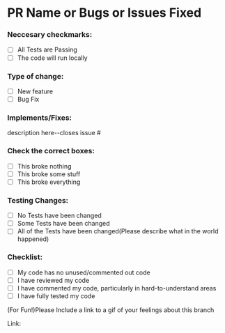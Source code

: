 # PR Name or Bugs or Issues Fixed

### Neccesary checkmarks:
- [ ] All Tests are Passing
- [ ] The code will run locally

### Type of change:
- [ ] New feature
- [ ] Bug Fix

### Implements/Fixes:
 description here--closes issue #

### Check the correct boxes:
- [ ] This broke nothing
- [ ] This broke some stuff
- [ ] This broke everything

### Testing Changes:
- [ ] No Tests have been changed
- [ ] Some Tests have been changed
- [ ] All of the Tests have been changed(Please describe what in the world happened)

### Checklist:
- [ ] My code has no unused/commented out code
- [ ] I have reviewed my code
- [ ] I have commented my code, particularly in hard-to-understand areas
- [ ] I have fully tested my code

(For Fun!)Please Include a link to a gif of your feelings about this branch

Link:
